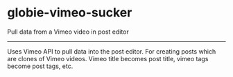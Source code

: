 globie-vimeo-sucker
===================

Pull data from a Vimeo video in post editor

---

Uses Vimeo API to pull data into the post editor. For creating posts which are clones of Vimeo videos. Vimeo title becomes post title, vimeo tags become post tags, etc.
